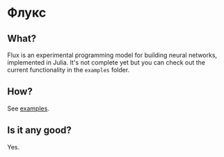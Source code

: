 # Флукс

## What?

Flux is an experimental programming model for building neural networks, implemented in Julia. It's not complete yet but you can check out the current functionality in the `examples` folder.

## How?

See [examples](/examples).

## Is it any good?

Yes.
